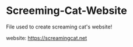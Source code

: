 # Screeming-Cat-Website
File used to create screaming cat's website!

website: https://screamingcat.net
